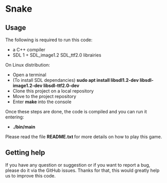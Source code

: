 

# Snake

<!-- badges: start -->
<!-- badges: end -->

## Usage

The following is required to run this code: <br>
<ul>
 <li> a C++ compiler </li>
 <li> SDL 1 + SDL_image1.2 SDL_ttf2.0 librairies </li>
</ul>


On Linux distribution: <br>

<ul>
 <li> Open a terminal </li>
 <li> (To install SDL dependancies) <strong> sudo apt install libsdl1.2-dev libsdl-image1.2-dev libsdl-ttf2.0-dev</strong> </li>
 <li> Clone this project on a local repository </li>
 <li> Move to the project repository</li>
 <li> Enter <strong> make </strong> into the console </li>
</ul>

Once these steps are done, the code is compiled and you can run it entering:<br>
<ul>
  <li> <strong> ./bin/main </strong>  </li>
</ul>

Please read the file <strong> README.txt </strong> for more details on how to play this game.

## Getting help

If you have any question or suggestion or if you want to report a bug, please do it via the GitHub issues.
Thanks for that, this would greatly help us to improve this code.
